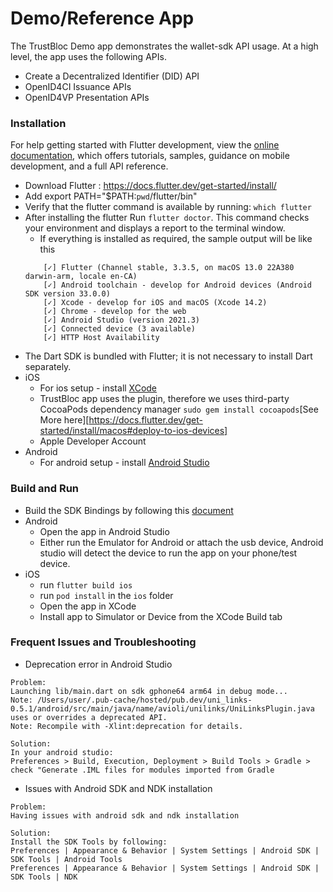 # Demo/Reference App

The TrustBloc Demo app demonstrates the wallet-sdk API usage. At a high level, the app uses the following APIs.
- Create a Decentralized Identifier (DID) API
- OpenID4CI Issuance APIs
- OpenID4VP Presentation APIs 

### Installation
For help getting started with Flutter development, view the
[online documentation](https://docs.flutter.dev/), which offers tutorials,
samples, guidance on mobile development, and a full API reference.

- Download Flutter : https://docs.flutter.dev/get-started/install/
- Add export PATH="$PATH:`pwd`/flutter/bin"
- Verify that the flutter command is available by running: `which flutter`
- After installing the flutter Run `flutter doctor`. This command checks your environment and displays a report to the terminal window.
  - If everything is installed as required, the sample output will be like this
  ```
      [✓] Flutter (Channel stable, 3.3.5, on macOS 13.0 22A380 darwin-arm, locale en-CA)
      [✓] Android toolchain - develop for Android devices (Android SDK version 33.0.0)
      [✓] Xcode - develop for iOS and macOS (Xcode 14.2)
      [✓] Chrome - develop for the web
      [✓] Android Studio (version 2021.3)
      [✓] Connected device (3 available)
      [✓] HTTP Host Availability
    ```
- The Dart SDK is bundled with Flutter; it is not necessary to install Dart separately.
- iOS
  - For ios setup - install [XCode](https://docs.flutter.dev/get-started/install/macos#install-xcode)
  - TrustBloc app uses the plugin, therefore we uses third-party CocoaPods dependency manager `sudo gem install cocoapods`[See More here][https://docs.flutter.dev/get-started/install/macos#deploy-to-ios-devices]
  - Apple Developer Account
- Android
  - For android setup - install [Android Studio](https://docs.flutter.dev/get-started/install/macos#android-setup)

### Build and Run
- Build the SDK Bindings by following this [document](https://github.com/trustbloc/wallet-sdk/blob/main/cmd/wallet-sdk-gomobile/README.md)
- Android
  - Open the app in Android Studio
  - Either run the Emulator for Android or attach the usb device, Android studio will detect the device to run the app on your phone/test device.
- iOS
  - run `flutter build ios`
  - run `pod install` in the `ios` folder
  - Open the app in XCode
  - Install app to Simulator or Device from the XCode Build tab

### Frequent Issues and Troubleshooting
- Deprecation error in Android Studio
```
Problem:
Launching lib/main.dart on sdk gphone64 arm64 in debug mode...
Note: /Users/user/.pub-cache/hosted/pub.dev/uni_links-0.5.1/android/src/main/java/name/avioli/unilinks/UniLinksPlugin.java uses or overrides a deprecated API.
Note: Recompile with -Xlint:deprecation for details.
```

```
Solution:
In your android studio: 
Preferences > Build, Execution, Deployment > Build Tools > Gradle > check "Generate .IML files for modules imported from Gradle 
```
- Issues with Android SDK and NDK installation
```
Problem: 
Having issues with android sdk and ndk installation
```
```
Solution: 
Install the SDK Tools by following: 
Preferences | Appearance & Behavior | System Settings | Android SDK | SDK Tools | Android Tools 
Preferences | Appearance & Behavior | System Settings | Android SDK | SDK Tools | NDK
```
